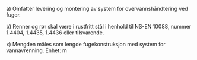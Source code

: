 a) Omfatter levering og montering av system for overvannshåndtering ved fuger.

b) Renner og rør skal være i rustfritt stål i henhold til NS-EN 10088, nummer 1.4404, 1.4435, 1.4436 eller tilsvarende.

x) Mengden måles som lengde fugekonstruksjon med system for vannavrenning. Enhet: m

